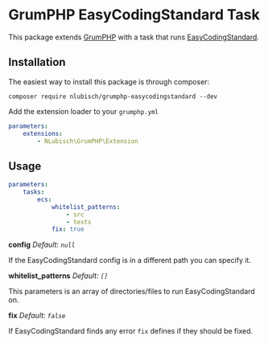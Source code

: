 # GrumPHP EasyCodingStandard Task

This package extends [GrumPHP](https://github.com/phpro/grumphp) with a task that runs [EasyCodingStandard](https://github.com/Symplify/EasyCodingStandard).

## Installation

The easiest way to install this package is through composer:
	
	composer require nlubisch/grumphp-easycodingstandard --dev

Add the extension loader to your `grumphp.yml`

```yaml
parameters:
    extensions:
        - NLubisch\GrumPHP\Extension
```

## Usage

```yaml
parameters:
    tasks:
        ecs:
            whitelist_patterns:
                - src
                - tests
            fix: true
```

**config**
*Default: `null`*

If the EasyCodingStandard config is in a different path you can specify it.

**whitelist_patterns**
*Default: `[]`*

This parameters is an array of directories/files to run EasyCodingStandard on.

**fix**
*Default: `false`*

If EasyCodingStandard finds any error `fix` defines if they should be fixed.
